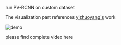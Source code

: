 run PV-RCNN on custom dataset

The visualization part references [yizhuoyang's](https://github.com/yizhuoyang/AV-PedAware) work

![demo](https://github.com/wowlegchout/OpenPCDet-on-custom-dataset/assets/126863688/e69669ef-0cbb-4e85-9bb0-38feb2aa8bfe)

please find complete video here
